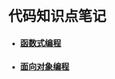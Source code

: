 # 代码知识点笔记

- ### [函数式编程](https://github.com/AKA-BEN/CodeNote/blob/master/programming-idea/function_formula.md)
- ### [面向对象编程](https://github.com/AKA-BEN/CodeNote/blob/master/programming-idea/object-oriented.md)

